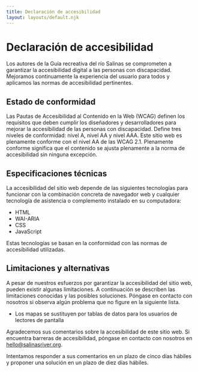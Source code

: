 ```yaml
---
title: Declaración de accesibilidad
layout: layouts/default.njk
---
```


# Declaración de accesibilidad

Los autores de la Guía recreativa del río Salinas se comprometen a garantizar la accesibilidad digital a las personas con discapacidad. Mejoramos continuamente la experiencia del usuario para todos y aplicamos las normas de accesibilidad pertinentes.

## Estado de conformidad

Las Pautas de Accesibilidad al Contenido en la Web (WCAG) definen los requisitos que deben cumplir los diseñadores y desarrolladores para mejorar la accesibilidad de las personas con discapacidad. Define tres niveles de conformidad: nivel A, nivel AA y nivel AAA. Este sitio web es plenamente conforme con el nivel AA de las WCAG 2.1. Plenamente conforme significa que el contenido se ajusta plenamente a la norma de accesibilidad sin ninguna excepción.

## Especificaciones técnicas

La accesibilidad del sitio web depende de las siguientes tecnologías para funcionar con la combinación concreta de navegador web y cualquier tecnología de asistencia o complemento instalado en su computadora:

- HTML
- WAI-ARIA
- CSS
- JavaScript

Estas tecnologías se basan en la conformidad con las normas de accesibilidad utilizadas.

## Limitaciones y alternativas

A pesar de nuestros esfuerzos por garantizar la accesibilidad del sitio web, pueden existir algunas limitaciones. A continuación se describen las limitaciones conocidas y las posibles soluciones. Póngase en contacto con nosotros si observa algún problema que no figure en la siguiente lista.

- Los mapas se sustituyen por tablas de datos para los usuarios de lectores de pantalla

Agradecemos sus comentarios sobre la accesibilidad de este sitio web. Si encuentra barreras de accesibilidad, póngase en contacto con nosotros en hello@salinasriver.org.

Intentamos responder a sus comentarios en un plazo de cinco días hábiles y proponer una solución en un plazo de diez días hábiles.

